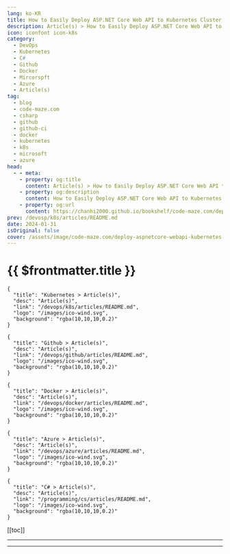 ```yaml
---
lang: ko-KR
title: How to Easily Deploy ASP.NET Core Web API to Kubernetes Cluster on Azure
description: Article(s) > How to Easily Deploy ASP.NET Core Web API to Kubernetes Cluster on Azure
icon: iconfont icon-k8s
category: 
  - DevOps
  - Kubernetes
  - C#
  - Github
  - Docker
  - Mircorspft
  - Azure
  - Article(s)
tag: 
  - blog
  - code-maze.com
  - csharp
  - github
  - github-ci
  - docker
  - kubernetes
  - k8s
  - microsoft
  - azure
head:  
  - - meta:
    - property: og:title
      content: Article(s) > How to Easily Deploy ASP.NET Core Web API to Kubernetes Cluster on Azure
    - property: og:description
      content: How to Easily Deploy ASP.NET Core Web API to Kubernetes Cluster on Azure
    - property: og:url
      content: https://chanhi2000.github.io/bookshelf/code-maze.com/deploy-aspnetcore-webapi-kubernetes-cluster-azure.html
prev: /devosp/k8s/articles/README.md
date: 2024-01-31
isOriginal: false
cover: /assets/image/code-maze.com/deploy-aspnetcore-webapi-kubernetes-cluster-azure/banner.png
---
```


# {{ $frontmatter.title }} 

```component VPCard
{
  "title": "Kubernetes > Article(s)",
  "desc": "Article(s)",
  "link": "/devops/k8s/articles/README.md",
  "logo": "/images/ico-wind.svg",
  "background": "rgba(10,10,10,0.2)"
}
```

```component VPCard
{
  "title": "Github > Article(s)",
  "desc": "Article(s)",
  "link": "/devops/github/articles/README.md",
  "logo": "/images/ico-wind.svg",
  "background": "rgba(10,10,10,0.2)"
}
```

```component VPCard
{
  "title": "Docker > Article(s)",
  "desc": "Article(s)",
  "link": "/devops/docker/articles/README.md",
  "logo": "/images/ico-wind.svg",
  "background": "rgba(10,10,10,0.2)"
}
```

```component VPCard
{
  "title": "Azure > Article(s)",
  "desc": "Article(s)",
  "link": "/devops/azure/articles/README.md",
  "logo": "/images/ico-wind.svg",
  "background": "rgba(10,10,10,0.2)"
}
```

```component VPCard
{
  "title": "C# > Article(s)",
  "desc": "Article(s)",
  "link": "/programming/cs/articles/README.md",
  "logo": "/images/ico-wind.svg",
  "background": "rgba(10,10,10,0.2)"
}
```

[[toc]]

---

<SiteInfo
  name="How to Easily Deploy ASP.NET Core Web API to Kubernetes Cluster on Azure"
  desc="In this article, let's learn about one simple way to deploy an ASP.NET Core Web API app to Kubernetes Cluster on Azure with Codefresh."
  url="https://code-maze.com/deploy-aspnetcore-webapi-kubernetes-cluster-azure/"
  logo="/assets/image/code-maze.com/favicon.png"
  preview="/assets/image/code-maze.com/deploy-aspnetcore-webapi-kubernetes-cluster-azure/banner.png"/>

<!-- TODO: 작성 -->

---

<TagLinks />